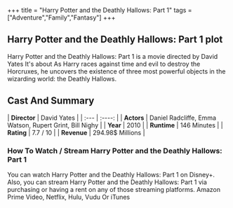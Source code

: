 +++
title = "Harry Potter and the Deathly Hallows: Part 1"
tags = ["Adventure","Family","Fantasy"]
+++
## Harry Potter and the Deathly Hallows: Part 1 plot
Harry Potter and the Deathly Hallows: Part 1 is a movie directed by David Yates It's about As Harry races against time and evil to destroy the Horcruxes, he uncovers the existence of three most powerful objects in the wizarding world: the Deathly Hallows.
## Cast And Summary
| **Director**      | David Yates |
    | :---        |    :----:   |
    |  **Actors** | Daniel Radcliffe, Emma Watson, Rupert Grint, Bill Nighy |
    | **Year**   | 2010    |
    |  **Runtime** | 146 Minutes |
    |  **Rating** | 7.7 / 10 | 
    |  **Revenue** | 294.98$ Millions |
### How To Watch / Stream Harry Potter and the Deathly Hallows: Part 1
You can watch Harry Potter and the Deathly Hallows: Part 1 on Disney+.
Also, you can stream Harry Potter and the Deathly Hallows: Part 1 via purchasing or having a rent on any of those streaming platforms.
Amazon Prime Video, Netflix, Hulu, Vudu Or iTunes